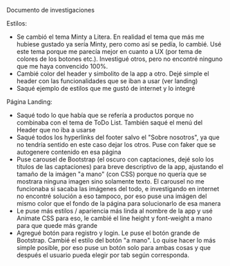 Documento de investigaciones

Estilos:
- Se cambió el tema Minty a Litera. En realidad el tema que más me hubiese gustado ya sería Minty, pero como así se pedía, lo cambié. Usé este tema porque me parecía mejor en cuanto a UX (por tema de colores de los botones etc.). Investigué otros, pero no encontré ninguno que me haya convencido 100%. 
- Cambié color del header y simbolito de la app a otro. Dejé simple el header con las funcionalidades que se iban a usar (ver landing)
- Saqué ejemplo de estilos que me gustó de internet y lo integré

Página Landing:
- Saqué todo lo que había que se refería a productos porque no combinaba con el tema de ToDo List. También saqué el menú del Header que no iba a usarse
- Saqué todos los hyperlinks del footer salvo el "Sobre nosotros", ya que no tendría sentido en este caso dejar los otros. Puse con faker que se autogenere contenido en esa página
- Puse carousel de Bootstrap (el oscuro con captaciones, dejé solo los títulos de las captaciones) para breve descriptivo de la app, ajustando el tamaño de la imágen "a mano" (con CSS) porque no quería que se mostrara ninguna imagen sino solamente texto. El carousel no me funcionaba si sacaba las imágenes del todo, e investigando en internet no encontré solución a eso tampoco, por eso puse una imágen del mismo color que el fondo de la página para solucionarlo de esa manera
- Le puse más estilos / apariencia más linda al nombre de la app y usé Animate CSS para eso, le cambié el line height y font-weight a mano para que quede más grande
- Agregué botón para registro y login. Le puse el botón grande de Bootstrap. Cambié el estilo del botón "a mano". Lo quise hacer lo más simple posible, por eso puse un botón solo para ambas cosas y que después el usuario pueda elegir por tab según corresponda.
